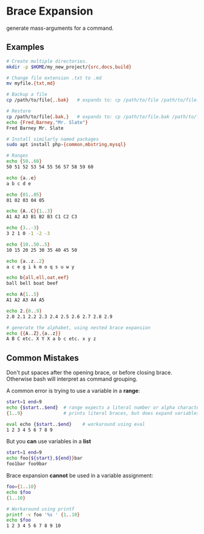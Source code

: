 # Brace Expansion
generate mass-arguments for a command.

## Examples
``` bash
# Create multiple directories.
mkdir -p $HOME/my_new_project/{src,docs,build}

# Change file extension .txt to .md
mv myfile.{txt,md}

# Backup a file
cp /path/to/file{,.bak}   # expands to: cp /path/to/file /path/to/file.bak

# Restore
cp /path/to/file{.bak,}   # expands to: cp /path/to/file.bak /path/to/file
echo {Fred,Barney,"Mr. Slate"}
Fred Barney Mr. Slate

# Install similarly named packages
sudo apt install php-{common,mbstring,mysql}

# Ranges
echo {50..60}
50 51 52 53 54 55 56 57 58 59 60

echo {a..e}
a b c d e

echo {01..05}
01 02 03 04 05

echo {A..C}{1..3}
A1 A2 A3 B1 B2 B3 C1 C2 C3

echo {3..-3}
3 2 1 0 -1 -2 -3

echo {10..50..5}
10 15 20 25 30 35 40 45 50

echo {a..z..2}
a c e g i k m o q s u w y

echo b{all,ell,oat,eef}
ball bell boat beef

echo A{1..5}
A1 A2 A3 A4 A5

echo 2.{0..9}
2.0 2.1 2.2 2.3 2.4 2.5 2.6 2.7 2.8 2.9

# generate the alphabet, using nested brace expansion
echo {{A..Z},{a..z}}
A B C etc. X Y X a b c etc. x y z
```
## Common Mistakes
Don't put spaces after the opening brace, or before closing brace.  
Otherwise bash will interpret as command grouping.

A common error is trying to use a variable in a **range**:

``` bash
start=1 end=9
echo {$start..$end}  # range expects a literal number or alpha character
{1..9}               # prints literal braces, but does expand variables

eval echo {$start..$end}    # workaround using eval
1 2 3 4 5 6 7 8 9
```

But you **can** use variables in a **list**

``` bash 
start=1 end=9
echo foo{${start},${end}}bar
foo1bar foo9bar
```

Brace expansion **cannot** be used in a variable assignment:

``` bash
foo={1..10}
echo $foo
{1..10}

# Workaround using printf
printf -v foo '%s ' {1..10}
echo $foo
1 2 3 4 5 6 7 8 9 10
```
